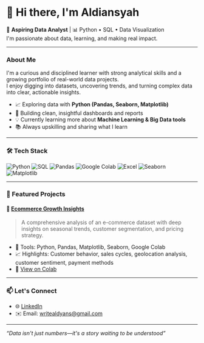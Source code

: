 # 👋 Hi there, I'm Aldiansyah

🚀 **Aspiring Data Analyst** | 📊 Python • SQL • Data Visualization  
I'm passionate about data, learning, and making real impact.

---

### About Me

I'm a curious and disciplined learner with strong analytical skills and a growing portfolio of real-world data projects.  
I enjoy digging into datasets, uncovering trends, and turning complex data into clear, actionable insights.

- 📈 Exploring data with **Python (Pandas, Seaborn, Matplotlib)**
- 📑 Building clean, insightful dashboards and reports
- 💡 Currently learning more about **Machine Learning & Big Data tools**
- 📚 Always upskilling and sharing what I learn

---

### 🛠️ Tech Stack

![Python](https://img.shields.io/badge/-Python-3776AB?style=flat&logo=python&logoColor=white)
![SQL](https://img.shields.io/badge/-SQL-4479A1?style=flat&logo=postgresql&logoColor=white)
![Pandas](https://img.shields.io/badge/-Pandas-150458?style=flat&logo=pandas)
![Google Colab](https://img.shields.io/badge/-Google%20Colab-F9AB00?style=flat&logo=googlecolab&logoColor=white)
![Excel](https://img.shields.io/badge/-Excel-217346?style=flat&logo=microsoft-excel&logoColor=white)
![Seaborn](https://img.shields.io/badge/-Seaborn-43B02A?style=flat)
![Matplotlib](https://img.shields.io/badge/-Matplotlib-11557C?style=flat)

---

### 📁 Featured Projects

#### 🛒 [Ecommerce Growth Insights](https://github.com/aldyans/ecommerce-insights-analysis)
> A comprehensive analysis of an e-commerce dataset with deep insights on seasonal trends, customer segmentation, and pricing strategy.

- 📌 Tools: Python, Pandas, Matplotlib, Seaborn, Google Colab  
- 📈 Highlights: Customer behavior, sales cycles, geolocation analysis, customer sentiment, payment methods  
- 🔗 [View on Colab](https://drive.google.com/file/d/11ANUezB2yJ5hvBFzs0HS_Mj4HxThqnC7/view?usp=sharing)

---

### 📫 Let's Connect

- 🌐 [LinkedIn](https://www.linkedin.com/in/aldyanns)
- ✉️ Email: writealdyans@gmail.com

---

_“Data isn't just numbers—it's a story waiting to be understood”_

